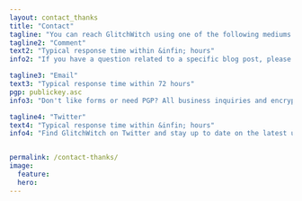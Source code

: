 ```yaml
---
layout: contact_thanks
title: "Contact"
tagline: "You can reach GlitchWitch using one of the following mediums."
tagline2: "Comment"
text2: "Typical response time within &infin; hours"
info2: "If you have a question related to a specific blog post, please use the comment feature so that others may engage and benefit from it."

tagline3: "Email"
text3: "Typical response time within 72 hours"
pgp: publickey.asc
info3: "Don't like forms or need PGP? All business inquiries and encrypted communication can be directed to the email address above."

tagline4: "Twitter"
text4: "Typical response time within &infin; hours"
info4: "Find GlitchWitch on Twitter and stay up to date on the latest updates on blog posts, projects, and cute cat pictures."


permalink: /contact-thanks/
image:
  feature:
  hero:
---
```

